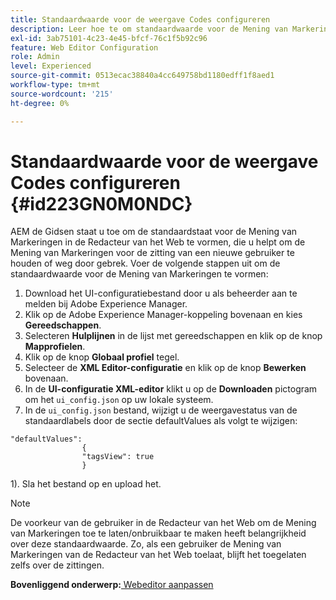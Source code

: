 ```yaml
---
title: Standaardwaarde voor de weergave Codes configureren
description: Leer hoe te om standaardwaarde voor de Mening van Markeringen te vormen
exl-id: 3ab75101-4c23-4e45-bfcf-76c1f5b92c96
feature: Web Editor Configuration
role: Admin
level: Experienced
source-git-commit: 0513ecac38840a4cc649758bd1180edff1f8aed1
workflow-type: tm+mt
source-wordcount: '215'
ht-degree: 0%

---
```


# Standaardwaarde voor de weergave Codes configureren {#id223GN0M0NDC}

AEM de Gidsen staat u toe om de standaardstaat voor de Mening van Markeringen in de Redacteur van het Web te vormen, die u helpt om de Mening van Markeringen voor de zitting van een nieuwe gebruiker te houden of weg door gebrek. Voer de volgende stappen uit om de standaardwaarde voor de Mening van Markeringen te vormen:

1. Download het UI-configuratiebestand door u als beheerder aan te melden bij Adobe Experience Manager.
1. Klik op de Adobe Experience Manager-koppeling bovenaan en kies **Gereedschappen**.
1. Selecteren **Hulplijnen** in de lijst met gereedschappen en klik op de knop **Mapprofielen**.
1. Klik op de knop **Globaal profiel** tegel.
1. Selecteer de **XML Editor-configuratie** en klik op de knop **Bewerken** bovenaan.
1. In de **UI-configuratie XML-editor** klikt u op de **Downloaden** pictogram om het `ui_config.json` op uw lokale systeem.
1. In de `ui_config.json` bestand, wijzigt u de weergavestatus van de standaardlabels door de sectie defaultValues als volgt te wijzigen:

```
"defaultValues":
                {
                "tagsView": true
                }
```

1). Sla het bestand op en upload het.

>[!NOTE]
>
> De voorkeur van de gebruiker in de Redacteur van het Web om de Mening van Markeringen toe te laten/onbruikbaar te maken heeft belangrijkheid over deze standaardwaarde. Zo, als een gebruiker de Mening van Markeringen van de Redacteur van het Web toelaat, blijft het toegelaten zelfs over de zittingen.

**Bovenliggend onderwerp:**[ Webeditor aanpassen](conf-web-editor.md)
